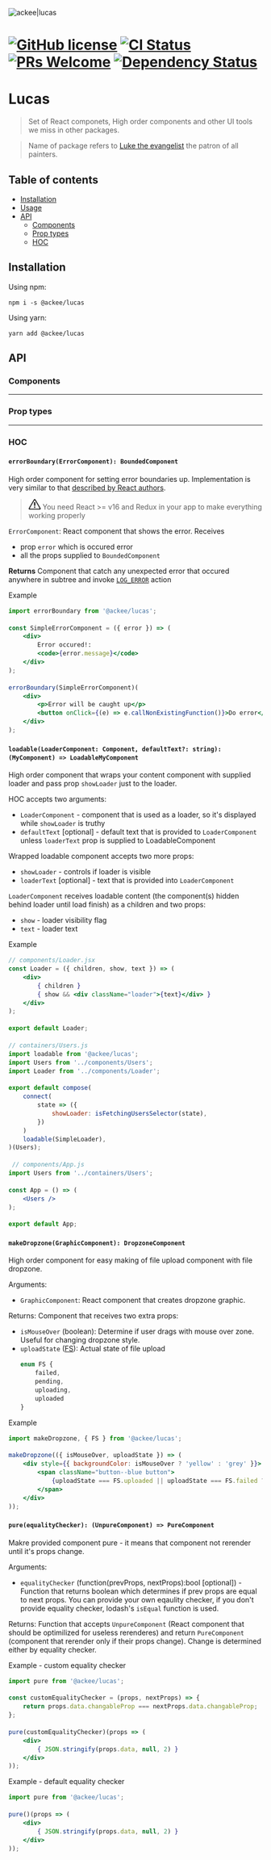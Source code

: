 ![ackee|lucas](https://img.ack.ee/ackee/image/github/js)

# [![GitHub license](https://img.shields.io/badge/license-MIT-blue.svg)](https://github.com/AckeeCZ/lucas/blob/master/LICENSE) [![CI Status](https://img.shields.io/travis/com/AckeeCZ/lucas.svg?style=flat)](https://travis-ci.com/AckeeCZ/lucas) [![PRs Welcome](https://img.shields.io/badge/PRs-welcome-brightgreen.svg)](https://reactjs.org/docs/how-to-contribute.html#your-first-pull-request) [![Dependency Status](https://img.shields.io/david/AckeeCZ/lucas.svg?style=flat-square)](https://david-dm.org/AckeeCZ/lucas)

# Lucas

> Set of React componets, High order components and other UI tools we miss in other packages.

> Name of package refers to [Luke the evangelist](https://en.wikipedia.org/wiki/Luke_the_Evangelist) the patron of all painters.

## Table of contents

* [Installation](#installation)
* [Usage](#usage)
* [API](#api)
    * [Components](#components)
    * [Prop types](#prop-types)
    * [HOC](#hoc)    

## <a name="installation"></a>Installation

Using npm:

```
npm i -s @ackee/lucas
```

Using yarn:

```
yarn add @ackee/lucas
```

## <a name="api"></a>API

### Components

____

### Prop types

____

### HOC

#### `errorBoundary(ErrorComponent): BoundedComponent`

High order component for setting error boundaries up. Implementation is very similar to that [described by React authors](https://reactjs.org/docs/error-boundaries.html).

> ![Important](./assets/alert-icon.png "Improtant note")
 You need React >= v16 and Redux in your app to make everything working properly

`ErrorComponent`: React component that shows the error. Receives
   * prop `error` which is occured error
   * all the props supplied to `BoundedComponent`

**Returns**
Component that catch any unexpected error that occured anywhere in subtree and invoke [`LOG_ERROR`]() action

Example

```jsx
import errorBoundary from '@ackee/lucas';

const SimpleErrorComponent = ({ error }) => (
    <div>
        Error occured!:
        <code>{error.message}</code>
    </div>
);

errorBoundary(SimpleErrorComponent)(
    <div>
        <p>Error will be caught up</p>
        <button onClick={(e) => e.callNonExistingFunction()}>Do error</button>
    </div>
);
```

#### `loadable(LoaderComponent: Component, defaultText?: string): (MyComponent) => LoadableMyComponent`

High order component that wraps your content component with supplied loader and pass prop `showLoader`
just to the loader.

HOC accepts two arguments:

* `LoaderComponent` - component that is used as a loader, so it's displayed while `showLoader` is truthy
* `defaultText` [optional] - default text that is provided to `LoaderComponent` unless `loaderText` prop is supplied to LoadableComponent

Wrapped loadable component accepts two more props:
* `showLoader` - controls if loader is visible
* `loaderText` [optional] - text that is provided into `LoaderComponent`

`LoaderComponent` receives loadable content (the component(s) hidden behind loader until load finish) as a children and two props:
* `show` - loader visibility flag
* `text` - loader text

Example

```jsx
// components/Loader.jsx
const Loader = ({ children, show, text }) => (
    <div>
        { children }
        { show && <div className="loader">{text}</div> }
    </div>
);

export default Loader;
 
// containers/Users.js
import loadable from '@ackee/lucas';
import Users from '../components/Users';
import Loader from '../components/Loader';

export default compose(
    connect(
        state => ({
            showLoader: isFetchingUsersSelector(state),
        })
    )
    loadable(SimpleLoader),
)(Users);
 
 // components/App.js
import Users from '../containers/Users';

const App = () => (
    <Users />
);

export default App;
```

#### `makeDropzone(GraphicComponent): DropzoneComponent`

High order component for easy making of file upload component with file dropzone.

Arguments:
* `GraphicComponent`: React component that creates dropzone graphic.

Returns:
Component that receives two extra props:
* `isMouseOver` (boolean): Determine if user drags with mouse over zone. Useful for changing dropzone style.
* `uploadState` ([FS](#file-state)): Actual state of file upload
    ```ts
    enum FS {
        failed,
        pending,
        uploading,
        uploaded
    }
    ```


Example

```jsx
import makeDropzone, { FS } from '@ackee/lucas';

makeDropzone(({ isMouseOver, uploadState }) => (
    <div style={{ backgroundColor: isMouseOver ? 'yellow' : 'grey' }}>
        <span className="button--blue button">
            {uploadState === FS.uploaded || uploadState === FS.failed ? 'Change' : 'Select'}
        </span>
    </div>
));
```

#### `pure(equalityChecker): (UnpureComponent) => PureComponent`

Makre provided component pure - it means that component not rerender until it's props change. 

Arguments:
* `equalityChecker` (function(prevProps, nextProps):bool [optional]) - Function that returns boolean which determines if prev props are equal to next props. You can provide your own eqaulity checker, if you don't provide equality checker, lodash's `isEqual` function is used.

Returns:
Function that accepts `UnpureComponent` (React component that should be optimilized for useless rerenderes) and return `PureComponent` (component that rerender only if their props change). Change is determined either by equality checker.

Example - custom equality checker

```jsx
import pure from '@ackee/lucas';

const customEqualityChecker = (props, nextProps) => {
    return props.data.changableProp === nextProps.data.changableProp;
};

pure(customEqualityChecker)(props => (
    <div>
        { JSON.stringify(props.data, null, 2) }
    </div>
));
```

Example - default equality checker

```jsx
import pure from '@ackee/lucas';

pure()(props => (
    <div>
        { JSON.stringify(props.data, null, 2) }
    </div>
));

```
